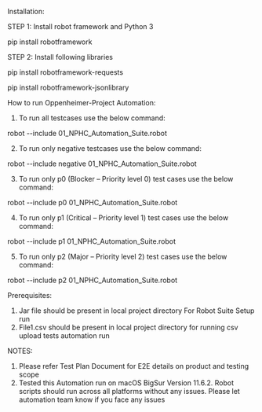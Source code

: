 Installation:

STEP 1: Install robot framework and Python 3 
 
pip install robotframework

STEP 2: Install following libraries

pip install robotframework-requests

pip install robotframework-jsonlibrary



How to run Oppenheimer-Project Automation:


1.	To run all testcases use the below command:

robot --include 01_NPHC_Automation_Suite.robot

2.	To run only negative testcases use the below command:

robot --include negative 01_NPHC_Automation_Suite.robot

3.	To run only p0 (Blocker – Priority level 0) test cases use the below command:

robot --include p0 01_NPHC_Automation_Suite.robot

4.	To run only p1 (Critical – Priority level 1) test cases use the below command:

robot --include p1 01_NPHC_Automation_Suite.robot

5.	To run only p2 (Major – Priority level 2) test cases use the below command:

robot --include p2 01_NPHC_Automation_Suite.robot




Prerequisites:

1. Jar file should be present in local project directory For Robot Suite Setup run
2. File1.csv should be present in local project directory for running csv upload tests automation run



NOTES:
1.	Please refer Test Plan Document for E2E details on product and testing scope
2.	Tested this Automation run on macOS BigSur Version 11.6.2. Robot scripts should run across all platforms without any issues. Please let automation team know if you face any issues

